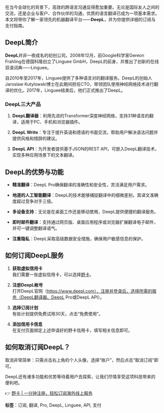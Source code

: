 在当今全球化的背景下，高效的跨语言沟通显得愈加重要。无论是国际友人之间的交流，还是企业与客户、合作伙伴的沟通，优质的语言翻译已成为一项基本需求。本文将带你了解一家领先的机器翻译平台——**DeepL**，并为你提供详细的订阅与支付指南。

## DeepL简介

**DeepL**并非一夜成名的初创公司。2008年12月，前Google科学家Gereon Frahling在德国科隆创立了Linguee GmbH，DeepL的前身，并推出了创新的在线双语词典——Linguee。

自2010年至2017年，Linguee提供了多种语言对的翻译服务。DeepL的创始人Jaroslaw Kutylowski博士在此期间担任CTO，带领团队使用神经网络技术进行翻译的优化。2017年，Linguee结束后，他们正式推出了DeepL。

### DeepL三大产品

1. **DeepL翻译器**：利用先进的Transformer深度神经网络，支持31种语言的翻译，适用于PC、手机和浏览器插件。
   
2. **DeepL Write**：专注于提升英语和德语的书面交流，帮助用户解决语法问题并提供风格和措辞的建议。

3. **DeepL API**：为开发者提供基于JSON的REST API，可嵌入DeepL翻译技术，实现多种应用场景下的文本翻译。

## DeepL的优势与功能

- **精准翻译**：DeepL Pro确保翻译的准确性和安全性，灵活满足用户需求。

- **地道的人工智能翻译**：DeepL的技术能够捕捉翻译中的细微差别，其译文准确度超过竞争对手三倍。

- **多设备支持**：无论是在桌面工作还是移动使用，DeepL提供便捷的翻译服务。

- **即时邮件翻译**：支持通过网页版、桌面应用程序或浏览器扩展翻译电子邮件，并可一键调整翻译语气。

- **注重隐私**：DeepL采取高级数据安全措施，确保用户敏感信息的保护。

## 如何订阅DeepL服务

1. **获取虚拟信用卡**  
   我们需要一张虚拟信用卡，可以选择[野卡](https://bit.ly/bewildcard)。

2. **注册DeepL帐号**  
   打开DeepL官网（https://www.deepl.com），注册并登录后，选择所需的服务（DeepL翻译器、DeepL Pro或DeepL API）。

3. **选择订阅计划**  
   有些计划提供免费试用30天，点击“免费使用”。

4. **添加信用卡信息**  
   在支付页面绑定上述申请好的野卡信用卡，填写相关信息即可。

## 如何取消订阅DeepL？

取消非常简单：只需点击右上角的个人头像，选择“账户”，然后点击“取消订阅”即可。

DeepL还有诸多功能和优势等待着用户去探索，让我们尽情享受这项科技带来的便利吧。

👉 [野卡 | 一分钟注册，轻松订阅海外线上服务](https://bit.ly/bewildcard)

**标签**：订阅, 翻译, Pro, DeepL, Linguee, API, 支付